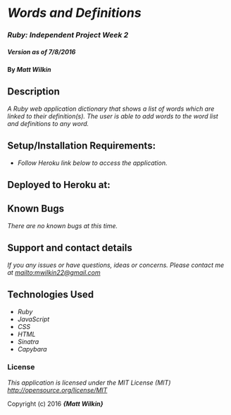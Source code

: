 # _Words and Definitions_

### _Ruby: Independent Project Week 2_

##### _Version as of 7/8/2016_

#### By _**Matt Wilkin**_

## Description

_A Ruby web application dictionary that shows a list of words which are linked to their definition(s). The user is able to add words to the word list and definitions to any word._

## Setup/Installation Requirements:

* _Follow Heroku link below to access the application._

## Deployed to Heroku at:

<!-- update with Heroku link -->

## Known Bugs

_There are no known bugs at this time._

## Support and contact details

_If you any issues or have questions, ideas or concerns.  Please contact me at <mailto:mwilkin22@gmail.com>_

## Technologies Used

* _Ruby_
* _JavaScript_
* _CSS_
* _HTML_
* _Sinatra_
* _Capybara_

### License

*This application is licensed under the MIT License (MIT) <http://opensource.org/license/MIT>*

Copyright (c) 2016 **_{Matt Wilkin}_**
